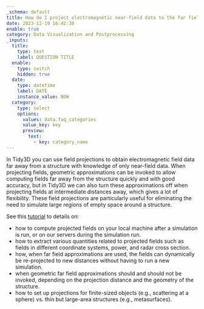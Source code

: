 ```yaml
---
_schema: default
title: How do I project electromagnetic near-field data to the far field?
date: 2023-12-19 16:42:38
enable: true
category: Data Visualization and Postprocessing
_inputs:
  title:
    type: text
    label: QUESTION TITLE
  enable:
    type: switch
    hidden: true
  date:
    type: datetime
    label: DATE
    instance_value: NOW
  category:
    type: select
    options:
      values: data.faq_categories
      value_key: key
      preview:
        text:
          - key: category_name
---
```

In Tidy3D you can use field projections to obtain electromagnetic field data far away from a structure with knowledge of only near-field data. When projecting fields, geometric approximations can be invoked to allow computing fields far away from the structure quickly and with good accuracy, but in Tidy3D we can also turn these approximations off when projecting fields at intermediate distances away, which gives a lot of flexibility. These field projections are particularly useful for eliminating the need to simulate large regions of empty space around a structure.

See this [tutorial](https://www.flexcompute.com/tidy3d/examples/notebooks/FieldProjections/) to details on:

* how to compute projected fields on your local machine after a simulation is run, or on our servers during the simulation run.
* how to extract various quantities related to projected fields such as fields in different coordinate systems, power, and radar cross section.
* how, when far field approximations are used, the fields can dynamically be re-projected to new distances without having to run a new simulation.
* when geometric far field approximations should and should not be invoked, depending on the projection distance and the geometry of the structure.
* how to set up projections for finite-sized objects (e.g., scattering at a sphere) vs. thin but large-area structures (e.g., metasurfaces).
